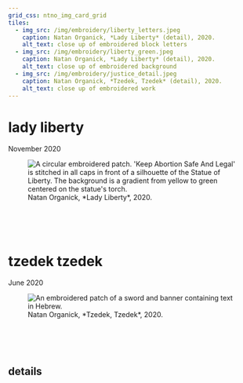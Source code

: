 ```yaml
---
grid_css: ntno_img_card_grid
tiles: 
  - img_src: /img/embroidery/liberty_letters.jpeg
    caption: Natan Organick, *Lady Liberty* (detail), 2020.
    alt_text: close up of embroidered block letters
  - img_src: /img/embroidery/liberty_green.jpeg
    caption: Natan Organick, *Lady Liberty* (detail), 2020.
    alt_text: close up of embroidered background
  - img_src: /img/embroidery/justice_detail.jpeg
    caption: Natan Organick, *Tzedek, Tzedek* (detail), 2020.
    alt_text: close up of embroidered work
---
```


# lady liberty
November 2020

<figure markdown>
  <img
    src="/img/embroidery/lady_liberty.jpeg"
    alt="A circular embroidered patch.  'Keep Abortion Safe And Legal' is stitched in all caps in front of a silhouette of the Statue of Liberty.  The background is a gradient from yellow to green centered on the statue's torch."/>
  <figcaption markdown>Natan Organick, *Lady Liberty*, 2020.</figcaption>
</figure>

<br>
<br>
<br>

# tzedek tzedek
June 2020

<figure markdown>
  <img
    src="/img/embroidery/justice.jpeg"
    alt="An embroidered patch of a sword and banner containing text in Hebrew."/>
  <figcaption markdown>Natan Organick, *Tzedek, Tzedek*, 2020.</figcaption>
</figure>


<br>
<br>
<br>

## details
